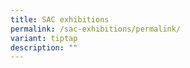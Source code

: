 ```yaml
---
title: SAC exhibitions
permalink: /sac-exhibitions/permalink/
variant: tiptap
description: ""
---
```

